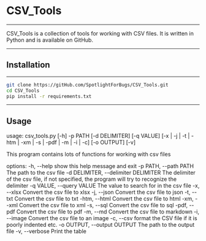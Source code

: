 # CSV_Tools

---

CSV_Tools is a collection of tools for working with CSV files.
It is written in Python and is available on GitHub.

---

## Installation

---

```bash
git clone https://gitHub.com/SpotlightForBugs/CSV_Tools.git
cd CSV_Tools
pip install -r requirements.txt
```

---

## Usage

usage: csv_tools.py [-h] -p PATH [-d DELIMITER] [-q VALUE] [-x | -j | -t | -htm | -xm | -s | -pdf | -m | -i | -c] [-o OUTPUT] [-v]

This program contains lots of functions for working with csv files

options:
  -h, --help            show this help message and exit
  -p PATH, --path PATH  The path to the csv file
  -d DELIMITER, --delimiter DELIMITER
                        The delimiter of the csv file, if not specified, the program will try to recognize the delimiter
  -q VALUE, --query VALUE
                        The value to search for in the csv file
  -x, --xlsx            Convert the csv file to xlsx
  -j, --json            Convert the csv file to json
  -t, --txt             Convert the csv file to txt
  -htm, --html          Convert the csv file to html
  -xm, --xml            Convert the csv file to xml
  -s, --sql             Convert the csv file to sql
  -pdf, --pdf           Convert the csv file to pdf
  -m, --md              Convert the csv file to markdown
  -i, --image           Convert the csv file to an image
  -c, --csv             format the CSV file if it is poorly indented etc.
  -o OUTPUT, --output OUTPUT
                        The path to the output file
  -v, --verbose         Print the table

<!--end_of_usage-->
